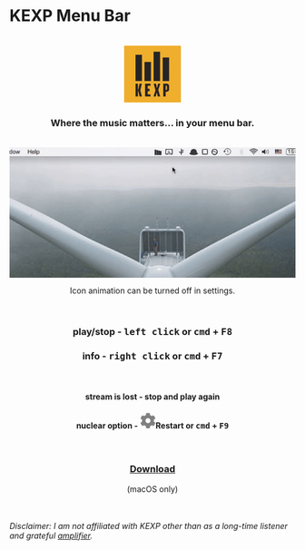 # KEXP Menu Bar

<br/>

<div align=center>
	<img src="readme/kexpLogo.png">
</div>

<h3 align=center>Where the music matters... in your menu bar.</h3>

<br/>

<div align=center>
	<img align=center src="readme/demo.gif">
</div>
<p align=center>Icon animation can be turned off in settings.</p>

<br/>

<div align=center>
	<h3><b>play/stop</b> - <kbd>left click</kbd> or <kbd>cmd</kbd> + <kbd>F8</kbd></h3>
	<h3><b>info</b> - <kbd>right click</kbd> or <kbd>cmd</kbd> + <kbd>F7</kbd></h3>
</div>

<br/>

<div align=center>
	<h4><b>stream is lost</b> - stop and play again</h4>
	<h4><b>nuclear option</b> - <img id="settings-icon" src="./assets/settingsGear.svg" />Restart or <kbd>cmd</kbd> + <kbd>F9</kbd></h4>
</div>

<br/>

<h3 align=center>
	<b><a href="https://github.com/NoneOfMaster/kexp-menu-bar/releases/download/v1.1.2/KEXP.Menu.Bar-1.1.2.dmg">Download</a></b>
</h3> 
<p align=center>(macOS only)</span>

<br/>
<br/>
<br/>

<i>Disclaimer: I am not affiliated with KEXP other than as a long-time listener and grateful [amplifier](https://www.kexp.org/donor-lounge/ways-give/make-recurring-monthly-donation-amplifiers-club/).</i>
